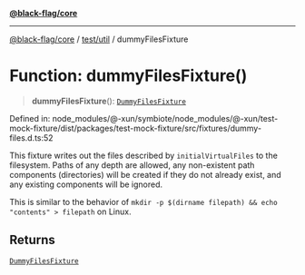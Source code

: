 [**@black-flag/core**](../../../README.md)

***

[@black-flag/core](../../../README.md) / [test/util](../README.md) / dummyFilesFixture

# Function: dummyFilesFixture()

> **dummyFilesFixture**(): [`DummyFilesFixture`](../type-aliases/DummyFilesFixture.md)

Defined in: node\_modules/@-xun/symbiote/node\_modules/@-xun/test-mock-fixture/dist/packages/test-mock-fixture/src/fixtures/dummy-files.d.ts:52

This fixture writes out the files described by `initialVirtualFiles` to the
filesystem. Paths of any depth are allowed, any non-existent path components
(directories) will be created if they do not already exist, and any existing
components will be ignored.

This is similar to the behavior of `mkdir -p $(dirname filepath) && echo
"contents" > filepath` on Linux.

## Returns

[`DummyFilesFixture`](../type-aliases/DummyFilesFixture.md)
